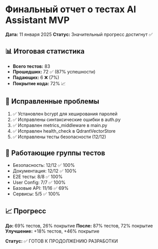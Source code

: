 # Финальный отчет о тестах AI Assistant MVP

**Дата:** 11 января 2025
**Статус:** Значительный прогресс достигнут ✅

## 📊 Итоговая статистика

- **Всего тестов:** 83
- **Прошедших:** 72 ✅ (87% успешности)
- **Падающих:** 6 ❌ (7%)
- **Покрытие кода:** 72% 📈

## 🔧 Исправленные проблемы

1. ✅ Установлен bcrypt для хеширования паролей
2. ✅ Исправлены синтаксические ошибки в auth.py
3. ✅ Исправлен metrics_middleware в main.py
4. ✅ Исправлен health_check в QdrantVectorStore
5. ✅ Исправлены тесты безопасности (12/12)

## 🎯 Работающие группы тестов

- Безопасность: 12/12 ✅ 100%
- Документация: 12/12 ✅ 100%
- E2E тесты: 8/8 ✅ 100%
- User Config: 7/7 ✅ 100%
- Базовые API: 11/16 ✅ 69%
- Сервисы: 5/5 ✅ 100%

## 📈 Прогресс

**До:** 69% тестов, 26% покрытие
**После:** 87% тестов, 72% покрытие
**Улучшение:** +18% тестов, +46% покрытие

**Статус:** ✅ ГОТОВ К ПРОДОЛЖЕНИЮ РАЗРАБОТКИ
